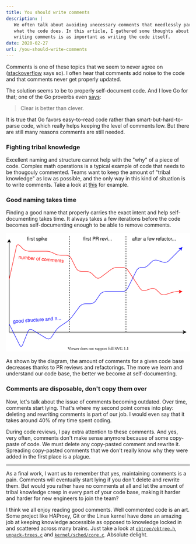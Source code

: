 ```yaml
---
title: You should write comments
description: |
   We often talk about avoiding unecessary comments that needlessly paraphrase
   what the code does. In this article, I gathered some thoughts about why
   writing comments is as important as writing the code itself.
date: 2020-02-27
url: /you-should-write-comments
---
```


Comments is one of these topics that we seem to never agree on
([stackoverflow](https://softwareengineering.stackexchange.com/questions/1/comments-are-a-code-smell)
says so). I often hear that comments add noise to the code and that
comments never get properly updated.

The solution seems to be to properly self-document code. And I love Go for
that; one of the Go proverbs even [says](https://go-proverbs.github.io/):

> Clear is better than clever.

It is true that Go favors easy-to-read code rather than
smart-but-hard-to-parse code, which really helps keeping the level of
comments low. But there are still many reasons comments are still needed.

### Fighting tribal knowledge

Excellent naming and structure cannot help with the "why" of a piece of
code. Complex math operations is a typical example of code that needs to be
thougouly commented. Teams want to keep the amount of "tribal knowledge" as
low as possible, and the only way in this kind of situation is to write
comments. Take a look at
[this](https://github.com/haproxy/haproxy/blob/530408f976e5fe2f2f2b4b733b39da36770b566f/include/proto/freq_ctr.h#L138-L248)
for example.

### Good naming takes time

Finding a good name that properly carries the
exact intent and help self-documenting takes time. It always takes a few
iterations before the code becomes self-documenting enough to be able to
remove comments.

![Number of comments lowers with time](chart-comments-over-time.svg)

As shown by the diagram, the amount of comments for a given code base
decreases thanks to PR reviews and refactorings. The more we learn and
understand our code base, the better we become at self-documenting.

### Comments are disposable, don't copy them over

Now, let's talk about the issue of comments becoming outdated. Over time,
comments start lying. That's where my second point comes into play:
deleting and rewriting comments is part of our job. I would even say that
it takes around 40% of my time spent coding.

During code reviews, I pay extra attention to these comments. And yes, very
often, comments don't make sense anymore because of some copy-paste of
code. We must delete any copy-pasted comment and rewrite it. Spreading
copy-pasted comments that we don't really know why they were added in the
first place is a plague.

---

As a final work, I want us to remember that yes, maintaining comments is a
pain. Comments will eventually start lying if you don't delete and rewrite
them. But would you rather have no comments at all and let the amount of
tribal knowledge creep in every part of your code base, making it harder
and harder for new engineers to join the team?

I think we all enjoy reading good comments. Well commented code is an art.
Some project like HAProxy, Git or the Linux kernel have done an amazing job
at keeping knowledge accessible as opposed to knowledge locked in and
scattered across many brains. Just take a look at
[`ebtree/ebtree.h`](https://github.com/haproxy/haproxy/blob/530408f976e5fe2f2f2b4b733b39da36770b566f/ebtree/ebtree.h#L23),
[`unpack-trees.c`](https://github.com/git/git/blob/2d2118b814c11f509e1aa76cb07110f7231668dc/unpack-trees.c#L821-L836)
and
[`kernel/sched/core.c`](https://github.com/torvalds/linux/blob/bfdc6d91a25f4545bcd1b12e3219af4838142ef1/kernel/sched/core.c#L157-L171).
Absolute delight.
